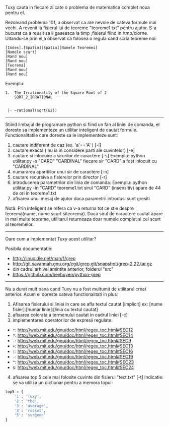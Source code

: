 Tuxy cauta in fiecare zi cate o problema de matematica complet noua pentru el.

Rezolvand problema 101, a observat ca are nevoie de cateva formule mai vechi.
A revenit la fisierul lui de teoreme "teoreme1.txt" pentru ajutor. S-a bucurat 
ca a reusit sa il gaseasca la timp ,fisierul fiind in /tmp/ciorne. 
Uitandu-se prin el,a observat ca folosea o regula cand scria teoreme noi:

```
[Index].[Spatiu][Spatiu][Numele Teoremei]
[Numele scurt]
[Rand nou]
[Rand nou]
[Teorema]
[Rand nou]
[Rand nou]
```

Exemplu: 

```
1.  The Irrationality of the Square Root of 2  
    SQRT_2_IRRATIONAL 
   
    
 |- ~rational(sqrt(&2))
```

---

Stiind limbajul de programare python si fiind un fan al liniei de comanda,
el doreste sa implementeze un utilitar inteligent de cautat formule. 
Functionalitatile care doreste sa le implementeze sunt:

1. cautare indiferent de caz (ex. 'a'=='A' ) [-i]
2. cautare exacta ( nu ia in considere parti ale cuvintelor) [-e]
3. cautare si inlocuire a sirurilor de caractere [-s]
    Exemplu: python utilitar.py -s "CARD" "CARDINAL"
    fiecare sir "CARD" a fost inlocuit cu "CARDINAL"
4. numararea aparitiilor unui sir de caractere [-n]
5. cautare recursiva a fisierelor prin director [-r]
6. introducerea parametrilor din linia de comanda:
    Exemplu: python utilitar.py -in "CARD" teoreme1.txt
    sirul "CARD" (insensitiv) apare de 44 de ori in teoreme1.txt
7. afisarea unui mesaj de ajutor daca parametrii introdusi sunt gresiti

Notă: Prin inteligent se refera ca v-a returna tot ce stie despre teorema(nume,
nume scurt siteorema). Daca sirul de caractere cautat apare in mai multe
teoreme, utilitarul returneaza doar numele complet si cel scurt al teoremelor.

---

Oare cum a implementat Tuxy acest utilitar?

Posibila documentatie:

- http://linux.die.net/man/1/grep
- http://git.savannah.gnu.org/cgit/grep.git/snapshot/grep-2.22.tar.gz
- din cadrul arhivei amintite anterior, folderul "src"
- https://github.com/heyhuyen/python-grep

---

Nu a durat mult pana cand Tuxy nu a fost multumit de utilitarul creat anterior.
Acum el doreste cateva functionalitati in plus:

1. Afisarea fisierului si liniei in care se afla textul cautat [implicit]
    ex: [nume fisier]:[numar linie]:[linia cu textul cautat]
2. afisarea colorata a termenului cautat in cadrul liniei [-c]
3. implementarea operatorilor de expresii regulate:

- `*`: http://web.mit.edu/gnu/doc/html/regex_toc.html#SEC12
- `?`: http://web.mit.edu/gnu/doc/html/regex_toc.html#SEC14
- `.`: http://web.mit.edu/gnu/doc/html/regex_toc.html#SEC9
- `+`: http://web.mit.edu/gnu/doc/html/regex_toc.html#SEC13
- `|`: http://web.mit.edu/gnu/doc/html/regex_toc.html#SEC16
- `-`: http://web.mit.edu/gnu/doc/html/regex_toc.html#SEC19
- `^`: http://web.mit.edu/gnu/doc/html/regex_toc.html#SEC23
- `$`: http://web.mit.edu/gnu/doc/html/regex_toc.html#SEC24

4. afisarea top 5 cele mai folosite cuvinte din fisierul "text.txt" [-t]
Indicatie: se va utiliza un dictionar pentru a memora topul:
    
```python
top5 = {
    '1': 'Tuxy',
    '2': 'the',
    '3': 'average',
    '4': 'rocket',
    '5': 'surgeon'
}
```